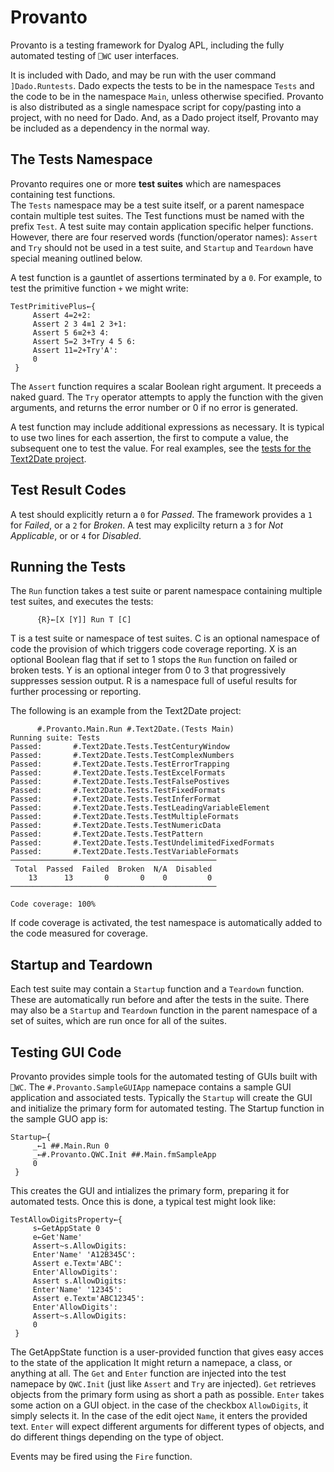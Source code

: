 # Provanto
Provanto is a testing framework for Dyalog APL, including the fully automated testing of
`⎕WC` user interfaces.

It is included with Dado, and may be run with the user command `]Dado.Runtests`. Dado expects the tests
to be in the namespace `Tests` and the code to be in the namespace `Main`, unless otherwise specified.
Provanto is also distributed as a single namespace script for copy/pasting into a project, with no need for
Dado. And, as a Dado project itself, Provanto may be included as a dependency in the normal way. 

## The Tests Namespace
Provanto requires one or more **test suites** which are namespaces containing test functions.  
The `Tests` namespace may be a test suite itself, or a parent namespace contain multiple test suites.
The Test functions must be named with the prefix `Test`.
A test suite may contain application specific helper functions. However, there are four reserved words
(function/operator names): `Assert` and `Try` should not be used in a test suite,
and  `Startup` and `Teardown` have special meaning outlined below.

A test function is a gauntlet of assertions terminated by a `0`. For example, to test the primitive
function `+` we might write:

~~~
TestPrimitivePlus←{
     Assert 4=2+2:
     Assert 2 3 4≡1 2 3+1:
     Assert 5 6≡2+3 4:
     Assert 5=2 3+Try 4 5 6:
     Assert 11=2+Try'A':
     0
 }
~~~

The `Assert` function requires a scalar Boolean right argument. It preceeds a naked guard. 
The `Try` operator attempts to apply
the function with the given arguments, and returns the error number or 0 if no error is generated.

A test function may include additional expressions as necessary. It is typical to use two lines
for each assertion, the first to compute a value, the subsequent one to test the value.
For real examples, see the [tests for the Text2Date project](https://github.com/the-carlisle-group/Text2Date/tree/master/APLSource/Tests).

## Test Result Codes
A test should explicitly return a `0` for *Passed*.
The framework provides a `1` for *Failed*, or a `2` for *Broken*.
A test may explicilty return a `3` for *Not Applicable*, or or `4` for *Disabled*.

## Running the Tests
The `Run` function takes a test suite or parent namespace containing multiple test suites, and executes the tests:

~~~
      {R}←[X [Y]] Run T [C] 
~~~

T is a test suite or namespace of test suites. C is an optional namespace of code
the provision of which triggers code coverage reporting.
X is an optional Boolean flag that if set to 1 stops
the `Run` function on failed or broken tests. Y is an optional integer from 0 to 3 that progressively suppresses session output. R is a namespace full of useful results for further processing or reporting.

The following is an example from the Text2Date project:

~~~
      #.Provanto.Main.Run #.Text2Date.(Tests Main)
Running suite: Tests
Passed:       #.Text2Date.Tests.TestCenturyWindow
Passed:       #.Text2Date.Tests.TestComplexNumbers
Passed:       #.Text2Date.Tests.TestErrorTrapping
Passed:       #.Text2Date.Tests.TestExcelFormats
Passed:       #.Text2Date.Tests.TestFalsePostives
Passed:       #.Text2Date.Tests.TestFixedFormats
Passed:       #.Text2Date.Tests.TestInferFormat
Passed:       #.Text2Date.Tests.TestLeadingVariableElement
Passed:       #.Text2Date.Tests.TestMultipleFormats
Passed:       #.Text2Date.Tests.TestNumericData
Passed:       #.Text2Date.Tests.TestPattern
Passed:       #.Text2Date.Tests.TestUndelimitedFixedFormats
Passed:       #.Text2Date.Tests.TestVariableFormats
──────────────────────────────────────────────
 Total  Passed  Failed  Broken  N/A  Disabled 
    13      13       0       0    0         0 
──────────────────────────────────────────────

Code coverage: 100%
~~~

If code coverage is activated, the test namespace is automatically added to
the code measured for coverage.

## Startup and Teardown
Each test suite may contain a `Startup` function and a `Teardown` function. These are automatically run before and after the tests in the suite.
There may also be a `Startup` and `Teardown` function in the parent namespace of a set of suites, which are run once for all of the suites. 

## Testing GUI Code
Provanto provides simple tools for the automated testing of GUIs built with `⎕WC`.
The `#.Provanto.SampleGUIApp` namepace contains a sample GUI application and associated tests.
Typically the `Startup` will create the GUI and initialize the primary form for automated testing.
The Startup function in the sample GUO app is:

~~~
Startup←{
     _←1 ##.Main.Run 0
     _←#.Provanto.QWC.Init ##.Main.fmSampleApp
     0
 }
~~~

This creates the GUI and intializes the primary form, preparing it for automated tests.
Once this is done, a typical test might look like:

~~~
TestAllowDigitsProperty←{
     s←GetAppState 0
     e←Get'Name'
     Assert~s.AllowDigits:
     Enter'Name' 'A12B345C':
     Assert e.Text≡'ABC':
     Enter'AllowDigits':
     Assert s.AllowDigits:
     Enter'Name' '12345':
     Assert e.Text≡'ABC12345':
     Enter'AllowDigits':
     Assert~s.AllowDigits:
     0
 }
~~~

The GetAppState function is a user-provided function that gives easy acces to the state of the application
It might return a namepace, a class, or anything at all. The `Get` and `Enter` function are injected into 
the test namepace by `QWC.Init` (just like `Assert` and `Try` are injected). `Get` retrieves objects from the
primary form using as short a path as possible. `Enter` takes some action on a GUI object. in the case
of the checkbox `AllowDigits`, it simply selects it. In the case of the edit oject `Name`, it enters the provided
text. `Enter` will expect different arguments for different types of objects, and do different things depending 
on the type of object.

Events may be fired using the `Fire` function.

